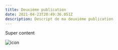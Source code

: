 ```yaml
---
title: Deuxième publication
date: 2021-04-23T20:49:36.051Z
description: Descript de ma deuxième publication
---
```

Super content

![icon](/img/user.svg "Mon icon")
